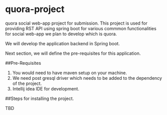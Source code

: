 # quora-project

quora social web-app project for submission. This project is used for providing RST API using spring boot for various commmon functionalities for social web-app we plan to develop which is quora.

We will develop the application backend in Spring boot. 

Next section, we will define the pre-requisites for this application.

##Pre-Requisites

1. You would need to have maven setup on your machine.
2. We need post gresql driver which needs to be added to the dependency of the project.
3. Intellij idea IDE for development.

##Steps for installing the project.

TBD

